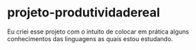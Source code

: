 # projeto-produtividadereal
Eu criei esse projeto com o intuito de colocar em prática alguns conhecimentos das linguagens as quais estou estudando.

